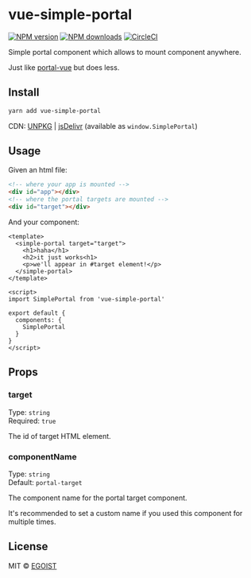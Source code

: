 # vue-simple-portal

[![NPM version](https://img.shields.io/npm/v/vue-simple-portal.svg?style=flat)](https://npmjs.com/package/vue-simple-portal) [![NPM downloads](https://img.shields.io/npm/dm/vue-simple-portal.svg?style=flat)](https://npmjs.com/package/vue-simple-portal) [![CircleCI](https://circleci.com/gh/EGOIST/vue-simple-portal/tree/master.svg?style=shield)](https://circleci.com/gh/EGOIST/vue-simple-portal/tree/master)

Simple portal component which allows to mount component anywhere.

Just like [portal-vue](https://github.com/LinusBorg/portal-vue/) but does less.

## Install

```bash
yarn add vue-simple-portal
```

CDN: [UNPKG](https://unpkg.com/vue-simple-portal/) | [jsDelivr](https://cdn.jsdelivr.net/npm/vue-simple-portal/) (available as `window.SimplePortal`)

## Usage

Given an html file:

```html
<!-- where your app is mounted -->
<div id="app"></div>
<!-- where the portal targets are mounted -->
<div id="target"></div>
```

And your component:

```vue
<template>
  <simple-portal target="target">
    <h1>haha</h1>
    <h2>it just works<h1>
    <p>we'll appear in #target element!</p>
  </simple-portal>
</template>

<script>
import SimplePortal from 'vue-simple-portal'

export default {
  components: {
    SimplePortal
  }
}
</script>
```

## Props

### target

Type: `string`<br>
Required: `true`

The id of target HTML element.

### componentName

Type: `string`<br>
Default: `portal-target`

The component name for the portal target component.

It's recommended to set a custom name if you used this component for multiple times.

## License

MIT &copy; [EGOIST](https://github.com/EGOIST)
